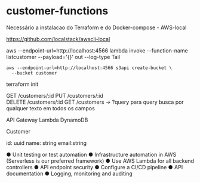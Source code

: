 # customer-functions

Necessário a instalacao do Terraform e do Docker-compose - AWS-local

https://github.com/localstack/awscli-local


aws --endpoint-url=http://localhost:4566 lambda invoke --function-name listcustomer --payload='{}' out --log-type Tail


``` 
aws --endpoint-url=http://localhost:4566 s3api create-bucket \
  --bucket customer
```

terraform init

GET /customers/:id
PUT /customers/:id    
DELETE /customers/:id
GET /customers    -> ?query para
query busca por qualquer texto em todos os campos


API Gateway
Lambda
DynamoDB



Customer

id: uuid
name: string
email:string




● Unit testing or test automation
● Infrastructure automation in AWS (Serverless is our preferred framework)
● Use AWS Lambda for all backend controllers
● API endpoint security
● Configure a CI/CD pipeline
● API documentation
● Logging, monitoring and auditing
